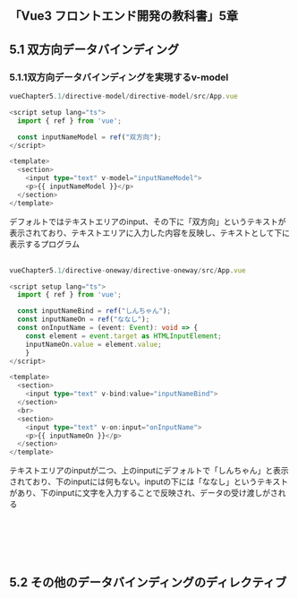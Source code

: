 ## 「Vue3 フロントエンド開発の教科書」5章  
## 5.1 双方向データバインディング
### 5.1.1双方向データバインディングを実現するv-model
```ts
vueChapter5.1/directive-model/directive-model/src/App.vue

<script setup lang="ts">
  import { ref } from 'vue';

  const inputNameModel = ref("双方向");
</script>

<template>
  <section>
    <input type="text" v-model="inputNameModel">
    <p>{{ inputNameModel }}</p>
  </section>
</template>
```
デフォルトではテキストエリアのinput、その下に「双方向」というテキストが表示されており、テキストエリアに入力した内容を反映し、テキストとして下に表示するプログラム  
<br>

```ts
vueChapter5.1/directive-oneway/directive-oneway/src/App.vue

<script setup lang="ts">
  import { ref } from 'vue';

  const inputNameBind = ref("しんちゃん");
  const inputNameOn = ref("ななし");
  const onInputName = (event: Event): void => {
    const element = event.target as HTMLInputElement;
    inputNameOn.value = element.value;
    }
</script>

<template>
  <section>
    <input type="text" v-bind:value="inputNameBind">
  </section>
  <br>
  <section>
    <input type="text" v-on:input="onInputName">
    <p>{{ inputNameOn }}</p>
  </section>
</template>
```
テキストエリアのinputが二つ、上のinputにデフォルトで「しんちゃん」と表示されており、下のinputには何もない。inputの下には「ななし」というテキストがあり、下のinputに文字を入力することで反映され、データの受け渡しがされる
<br>

```ts
```

```ts
```

```ts
```

```ts
```

```ts
```

```ts
```

## 5.2 その他のデータバインディングのディレクティブ
```ts
```